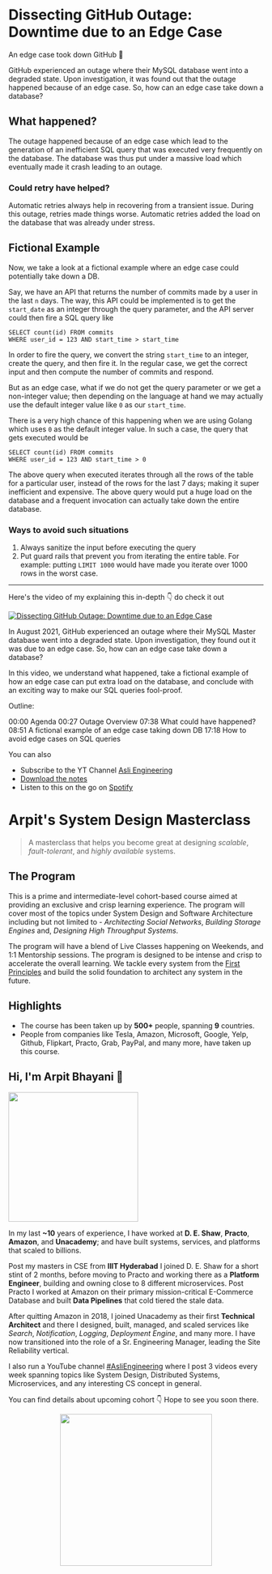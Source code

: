 Dissecting GitHub Outage: Downtime due to an Edge Case
===


An edge case took down GitHub 🤯

GitHub experienced an outage where their MySQL database went into a degraded state. Upon investigation, it was found out that the outage happened because of an edge case. So, how can an edge case take down a database?

## What happened?

The outage happened because of an edge case which lead to the generation of an inefficient SQL query that was executed very frequently on the database. The database was thus put under a massive load which eventually made it crash leading to an outage.

### Could retry have helped?

Automatic retries always help in recovering from a transient issue. During this outage, retries made things worse. Automatic retries added the load on the database that was already under stress.

## Fictional Example

Now, we take a look at a fictional example where an edge case could potentially take down a DB.

Say, we have an API that returns the number of commits made by a user in the last `n` days. The way, this API could be implemented is to get the `start_date` as an integer through the query parameter, and the API server could then fire a SQL query like

```
SELECT count(id) FROM commits
WHERE user_id = 123 AND start_time > start_time
```

In order to fire the query, we convert the string `start_time` to an integer, create the query, and then fire it. In the regular case, we get the correct input and then compute the number of commits and respond.

But as an edge case, what if we do not get the query parameter or we get a non-integer value; then depending on the language at hand we may actually use the default integer value like `0` as our `start_time`.

There is a very high chance of this happening when we are using Golang which uses `0` as the default integer value. In such a case, the query that gets executed would be

```
SELECT count(id) FROM commits
WHERE user_id = 123 AND start_time > 0
```

  
The above query when executed iterates through all the rows of the table for a particular user, instead of the rows for the last 7 days; making it super inefficient and expensive. The above query would put a huge load on the database and a frequent invocation can actually take down the entire database.

### Ways to avoid such situations

1. Always sanitize the input before executing the query
2. Put guard rails that prevent you from iterating the entire table. For example: putting `LIMIT 1000` would have made you iterate over 1000 rows in the worst case.
<hr />


<p>Here's the video of my explaining this in-depth 👇‍ do check it out</p>

[![Dissecting GitHub Outage: Downtime due to an Edge Case](https://i.ytimg.com/vi/iqapVyfoFqc/mqdefault.jpg)](https://www.youtube.com/watch?v=iqapVyfoFqc)

In August 2021, GitHub experienced an outage where their MySQL Master database went into a degraded state. Upon investigation, they found out it was due to an edge case. So, how can an edge case take down a database?

In this video, we understand what happened, take a fictional example of how an edge case can put extra load on the database, and conclude with an exciting way to make our SQL queries fool-proof.

Outline:

00:00 Agenda
00:27 Outage Overview
07:38 What could have happened?
08:51 A fictional example of an edge case taking down DB
17:18 How to avoid edge cases on SQL queries

You can also
 - Subscribe to the YT Channel [Asli Engineering](https://youtube.com/c/ArpitBhayani)
 - [Download the notes](https://drive.google.com/file/d/1PI302Cvutu8LJKmZu7fiIVOAqRhiSMek/view?usp=sharing)
 - Listen to this on the go on [Spotify](https://open.spotify.com/show/7qMoamm2iZQrsPVm6IQLoD)

# Arpit's System Design Masterclass

> A masterclass that helps you become great at designing _scalable_, _fault-tolerant_, and _highly available_ systems.

## The Program

This is a prime and intermediate-level cohort-based course aimed at providing an exclusive and crisp learning experience. The program will cover most of the topics under System Design and Software Architecture including but not limited to - _Architecting Social Networks_, _Building Storage Engines_ and, _Designing High Throughput Systems_.

The program will have a blend of Live Classes happening on Weekends, and 1:1 Mentorship sessions. The program is designed to be intense and crisp to accelerate the overall learning. We tackle every system from the [First Principles](https://en.wikipedia.org/wiki/First_principle) and build the solid foundation to architect any system in the future.


## Highlights

 - The course has been taken up by __500+__ people, spanning __9__ countries.
 - People from companies like Tesla, Amazon, Microsoft, Google, Yelp, Github, Flipkart, Practo, Grab, PayPal, and many more, have taken up this course.


## Hi, I'm Arpit Bhayani 👋

<img width="256px" src="https://arpitbhayani.me/static/img/arpit.jpg" />

In my last **~10** years of experience, I have worked at **D. E. Shaw**, **Practo**, **Amazon**, and **Unacademy**; and have built systems, services, and platforms that scaled to billions.

Post my masters in CSE from **IIIT Hyderabad** I joined D. E. Shaw for a short stint of 2 months, before moving to Practo and working there as a **Platform Engineer**, building and owning close to 8 different microservices. Post Practo I worked at Amazon on their primary mission-critical E-Commerce Database and built **Data Pipelines** that cold tiered the stale data.

After quitting Amazon in 2018, I joined Unacademy as their first **Technical Architect** and there I designed, built, managed, and scaled services like _Search_, _Notification_, _Logging_, _Deployment Engine_, and many more. I have now transitioned into the role of a Sr. Engineering Manager, leading the Site Reliability vertical.

I also run a YouTube channel [#AsliEngineering](https://www.youtube.com/c/ArpitBhayani) where I post 3 videos every week spanning topics like System Design, Distributed Systems, Microservices, and any interesting CS concept in general.

You can find details about upcoming cohort 👇‍ Hope to see you soon there.

<center>
<a target="_blank" href="https://arpitbhayani.me/masterclass">
<img src="https://user-images.githubusercontent.com/4745789/137859181-d4499cf4-ce65-4466-8b88-a078ece0f081.PNG" width="300px" />
</a>
</center>